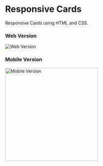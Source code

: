 
# Responsive Cards

Responsive Cards using HTML and CSS.<br />

### Web Version 
<img src="https://i.imgur.com/nxf5JAi.png" alt="Web Version"/>

### Mobile Version
<img src="https://i.imgur.com/GfFl7Pt.png" alt="Mobile Version" width="300"/>   
